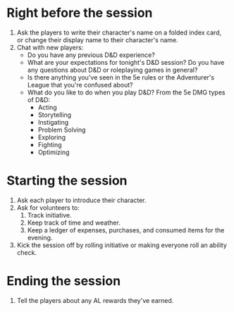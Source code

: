 Right before the session
======
1. Ask the players to write their character's name on a folded index card, or change their display name to their character's name.
1. Chat with new players:
    - Do you have any previous D&D experience?
    - What are your expectations for tonight's D&D session? Do you have any questions about D&D or roleplaying games in general?
    - Is there anything you've seen in the 5e rules or the Adventurer's League that you're confused about?
    - What do you like to do when you play D&D? From the 5e DMG types of D&D:
        - Acting
        - Storytelling
        - Instigating
        - Problem Solving
        - Exploring
        - Fighting
        - Optimizing

Starting the session
======
1. Ask each player to introduce their character.
1. Ask for volunteers to:
    1. Track initiative.
    1. Keep track of time and weather.
    1. Keep a ledger of expenses, purchases, and consumed items for the evening.
1. Kick the session off by rolling initiative or making everyone roll an ability check.

Ending the session
======
1. Tell the players about any AL rewards they've earned.